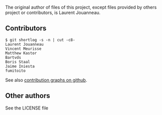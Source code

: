 
The original author of files of this project, except files provided
by others project or contributors, is Laurent Jouanneau.

## Contributors

```
$ git shortlog -s -n | cut -c8-
Laurent Jouanneau
Vincent Meurisse
Matthew Kastor
Bartvds
Boris Staal
Jaime Iniesta
fumitoito
```

See also [contribution graphs on github](https://github.com/laurentj/slimerjs/graphs/contributors).

## Other authors

See the LICENSE file
